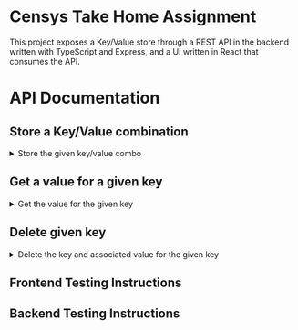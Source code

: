 # Censys Take Home Assignment

This project exposes a Key/Value store through a REST API in the backend written with TypeScript 
and Express, and a UI written in React that consumes the API.

# API Documentation
## Store a Key/Value combination
<details>
  <summary>Store the given key/value combo</summary>

**URL** : `/v1/keys/`

**Method** : `POST`

**Data constraints**
```json
{
    "key": "[valid string]",
    "value": "[any valid json]"
}
```

**Data example**

```json
{
    "key": "spencer-mcmaster",
    "value": "{'age':23,'profession':'full stack developer'}"
}
```

### Success Response

**Code** : `204 No Content`

### Error Response

**Condition** : If 'key' or 'value' is improperly formatted (i.e. user is not valid JSON)

**Code** : `400 BAD REQUEST`

**Content** :

```json
{
    "errors": [
        "Unable to complete request. key must be a valid string and value must be valid JSON."
    ]
}
```
</details>

## Get a value for a given key
<details>
  <summary>Get the value for the given key</summary>

**URL** : `/v1/keys/:key`
  
**URL Parameters** : key is a URL encoded string that may or may not match a key in the store

**Method** : `GET`

### Success Response

**Condition** : Key was found.

**Code** : `200 OK`

**Content** :
  
```json
{
    "key": "spencer-mcmaster",
    "value": "{'age':23,'profession':'full stack developer'}"
}
```
### OR
  
**Condition** : Key was not found.

**Code** : `204 No Content`
</details>

## Delete given key
<details>
  <summary>Delete the key and associated value for the given key</summary>

**URL** : `/v1/keys/:key`

**URL Parameters** : Key is a url encoded string that may or may not match a key in the store

**Method** : `DELETE`

**Data** : `{}`

### Success Response

**Condition** : If the Key exists.

**Code** : `204 NO CONTENT`

### Error Responses

**Condition** : If there was no key available to delete.

**Code** : `404 NOT FOUND`
</details>

## Frontend Testing Instructions


## Backend Testing Instructions
